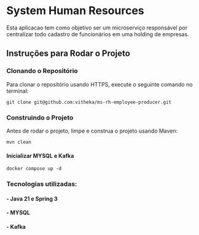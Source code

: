 # System Human Resources

Esta aplicacao tem como objetivo ser um microserviço responsável por centralizar todo cadastro de funcionários em uma holding de empresas.

## Instruções para Rodar o Projeto

### Clonando o Repositório
Para clonar o repositório usando HTTPS, execute o seguinte comando no terminal:

```
git clone git@github.com:vitheka/ms-rh-employee-producer.git
```

### Construindo o Projeto

Antes de rodar o projeto, limpe e construa o projeto usando Maven:
```
mvn clean
```

#### Inicializar MYSQL e Kafka 
```
docker compose up -d
```

### Tecnologias utilizadas:

#### - Java 21 e Spring 3
#### - MYSQL
#### - Kafka 


